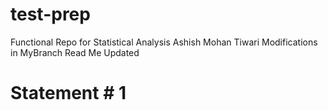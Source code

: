 # test-prep
Functional Repo for Statistical Analysis
Ashish Mohan Tiwari
Modifications in MyBranch Read Me Updated
# Statement # 1
